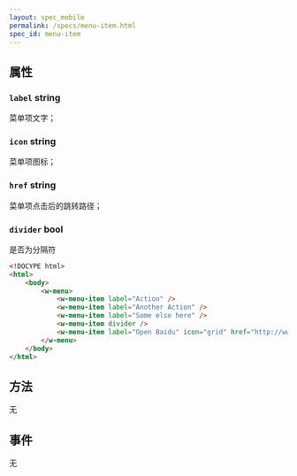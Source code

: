 ```yaml
---
layout: spec_mobile
permalink: /specs/menu-item.html
spec_id: menu-item
---
```


## 属性

### `label` **string**

菜单项文字；

### `icon` **string**

菜单项图标；

### `href` **string**

菜单项点击后的跳转路径；

### `divider` **bool**

是否为分隔符

```html
<!DOCYPE html>
<html>
    <body>
        <w-menu>
            <w-menu-item label="Action" />
            <w-menu-item label="Another Action" />
            <w-menu-item label="Some else here" />
            <w-menu-item divider />
            <w-menu-item label="Open Baidu" icon="grid" href="http://www.baidu.com" />
        </w-menu>
    </body>
</html>
```
## 方法

无

## 事件

无

